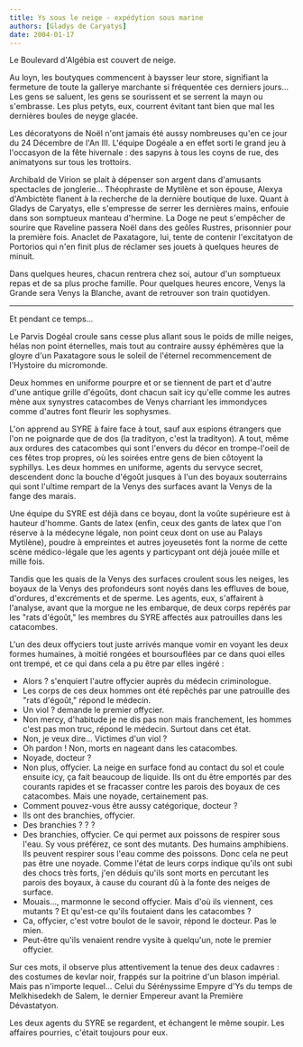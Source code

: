 ```yaml
---
title: Ys sous le neige - expédytion sous marine
authors: [Gladys de Caryatys]
date: 2004-01-17
---
```


Le Boulevard d'Algébia est couvert de neige.

Au loyn, les boutyques commencent à baysser leur store, signifiant la fermeture de toute la gallerye marchante si fréquentée ces derniers jours... Les gens se saluent, les gens se sourissent et se serrent la mayn ou s'embrasse. Les plus petyts, eux, courrent évitant tant bien que mal les dernières boules de neyge glacée.

Les décoratyons de Noël n'ont jamais été aussy nombreuses qu'en ce jour du 24 Décembre de l'An III. L'équipe Dogéale a en effet sorti le grand jeu à l'occasyon de la fête hivernale : des sapyns à tous les coyns de rue, des animatyons sur tous les trottoirs.

Archibald de Virion se plait à dépenser son argent dans d'amusants spectacles de jonglerie... Théophraste de Mytilène et son épouse, Alexya d'Ambictète flanent à la recherche de la dernière boutique de luxe. Quant à Gladys de Caryatys, elle s'empresse de serrer les dernières mains, enfouie dans son somptueux manteau d'hermine. La Doge ne peut s'empêcher de sourire que Raveline passera Noël dans des geôles Rustres, prisonnier pour la première fois. Anaclet de Paxatagore, lui, tente de contenir l'excitatyon de Portorios qui n'en finit plus de réclamer ses jouets à quelques heures de minuit.

Dans quelques heures, chacun rentrera chez soi, autour d'un somptueux repas et de sa plus proche famille. Pour quelques heures encore, Venys la Grande sera Venys la Blanche, avant de retrouver son train quotidyen.

---

Et pendant ce temps...

Le Parvis Dogéal croule sans cesse plus allant sous le poids de mille neiges, hélas non point éternelles, mais tout au contraire aussy éphémères que la gloyre d'un Paxatagore sous le soleil de l'éternel recommencement de l'Hystoire du micromonde.

Deux hommes en uniforme pourpre et or se tiennent de part et d'autre d'une antique grille d'égoûts, dont chacun sait icy qu'elle comme les autres mène aux synystres catacombes de Venys charriant les immondyces comme d'autres font fleurir les sophysmes.

L'on apprend au SYRE à faire face à tout, sauf aux espions étrangers que l'on ne poignarde que de dos (la tradityon, c'est la tradityon). A tout, même aux ordures des catacombes qui sont l'envers du décor en trompe-l'oeil de ces fêtes trop propres, où les soirées entre gens de bien côtoyent la syphillys. Les deux hommes en uniforme, agents du servyce secret, descendent donc la bouche d'égoût jusques à l'un des boyaux souterrains qui sont l'ultime rempart de la Venys des surfaces avant la Venys de la fange des marais.

Une équipe du SYRE est déjà dans ce boyau, dont la voûte supérieure est à hauteur d'homme. Gants de latex (enfin, ceux des gants de latex que l'on réserve à la médecyne légale, non point ceux dont on use au Palays Mytilène), poudre à empreintes et autres joyeusetés font la norme de cette scène médico-légale que les agents y particypant ont déjà jouée mille et mille fois.

Tandis que les quais de la Venys des surfaces croulent sous les neiges, les boyaux de la Venys des profondeurs sont noyés dans les effluves de boue, d'ordures, d'excréments et de sperme. Les agents, eux, s'affairent à l'analyse, avant que la morgue ne les embarque, de deux corps repérés par les "rats d'égoût," les membres du SYRE affectés aux patrouilles dans les catacombes.

L'un des deux offyciers tout juste arrivés manque vomir en voyant les deux formes humaines, à moitié rongées et boursouflées par ce dans quoi elles ont trempé, et ce qui dans cela a pu être par elles ingéré :

-  Alors ? s'enquiert l'autre offycier auprès du médecin criminologue.
-  Les corps de ces deux hommes ont été repêchés par une patrouille des "rats d'égoût," répond le médecin.
-  Un viol ? demande le premier offycier.
-  Non mercy, d'habitude je ne dis pas non mais franchement, les hommes c'est pas mon truc, répond le médecin. Surtout dans cet état.
-  Non, je veux dire... Victimes d'un viol ?
-  Oh pardon ! Non, morts en nageant dans les catacombes.
-  Noyade, docteur ?
-  Non plus, offycier. La neige en surface fond au contact du sol et coule ensuite icy, ça fait beaucoup de liquide. Ils ont du être emportés par des courants rapides et se fracasser contre les parois des boyaux de ces catacombes. Mais une noyade, certainement pas.
-  Comment pouvez-vous être aussy catégorique, docteur ?
-  Ils ont des branchies, offycier.
-  Des branchies ? ? ?
-  Des branchies, offycier. Ce qui permet aux poissons de respirer sous l'eau. Sy vous préférez, ce sont des mutants. Des humains amphibiens. Ils peuvent respirer sous l'eau comme des poissons. Donc cela ne peut pas être une noyade. Comme l'état de leurs corps indique qu'ils ont subi des chocs très forts, j'en déduis qu'ils sont morts en percutant les parois des boyaux, à cause du courant dû à la fonte des neiges de surface.
-  Mouais..., marmonne le second offycier. Mais d'où ils viennent, ces mutants ? Et qu'est-ce qu'ils foutaient dans les catacombes ?
-  Ca, offycier, c'est votre boulot de le savoir, répond le docteur. Pas le mien.
-  Peut-être qu'ils venaient rendre vysite à quelqu'un, note le premier offycier.

Sur ces mots, il observe plus attentivement la tenue des deux cadavres : des costumes de kevlar noir, frappés sur la poitrine d'un blason impérial. Mais pas n'importe lequel... Celui du Sérényssime Empyre d'Ys du temps de Melkhisedekh de Salem, le dernier Empereur avant la Première Dévastatyon.

Les deux agents du SYRE se regardent, et échangent le même soupir. Les affaires pourries, c'était toujours pour eux.